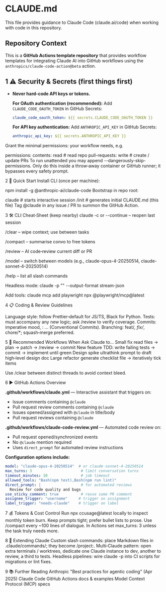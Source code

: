 # CLAUDE.md

This file provides guidance to Claude Code (claude.ai/code) when working with code in this repository.

## Repository Context

This is a **GitHub Actions template repository** that provides workflow templates for integrating Claude AI into GitHub workflows using the `anthropics/claude-code-action@beta` action.

## 1 ⚠️ Security & Secrets (first things first)
* **Never hard‑code API keys or tokens.**  
  
  **For OAuth authentication (recommended):**
  Add `CLAUDE_CODE_OAUTH_TOKEN` in GitHub Secrets:
  ```yaml
  claude_code_oauth_token: ${{ secrets.CLAUDE_CODE_OAUTH_TOKEN }}
  ```
  
  **For API key authentication:**
  Add `ANTHROPIC_API_KEY` in GitHub Secrets:
  ```yaml
  anthropic_api_key: ${{ secrets.ANTHROPIC_API_KEY }}
  ```

Grant the minimal permissions: your workflow needs, e.g.

permissions:
  contents: read          # read repo
  pull-requests: write    # create / update PRs
To run unattended you may append --dangerously-skip-permissions.
Only do this inside a throw‑away container or GitHub runner; it bypasses every safety prompt.

2 🚀 Quick Start
Install CLI (once per machine):

npm install -g @anthropic-ai/claude-code
Bootstrap in repo root:

claude          # starts interactive session
/init           # generates initial CLAUDE.md (this file)
Tag @claude in any issue / PR to summon the GitHub Action.

3 🛠️ CLI Cheat‑Sheet (keep nearby)
claude -c or --continue – reopen last session

/clear – wipe context; use between tasks

/compact – summarise convo to free tokens

/review – AI code‑review current diff or PR

/model – switch between models (e.g., claude-opus-4-20250514, claude-sonnet-4-20250514)

/help – list all slash commands

Headless mode: claude -p "<prompt>" --output-format stream-json

Add tools: claude mcp add playwright npx @playwright/mcp@latest

4 📋 Coding & Review Guidelines

Language style: follow Prettier‑default for JS/TS, Black for Python.
Tests: must accompany any new logic; ask /review to verify coverage.
Commits: imperative mood, <scope>: <verb> … (Conventional Commits).
Branching: feat/*, fix/*, chore/*; squash‑merge preferred.

5 🔄 Recommended Workflows
When	Ask Claude to…
Small fix	read files → plan → patch → /review → commit
New feature	TDD: write failing tests → commit → implement until green
Design spike	ultrathink prompt to draft high‑level design doc
Large refactor	generate checklist file → iteratively tick items

Use /clear between distinct threads to avoid context bleed.

6 ▶️ GitHub Actions Overview

**.github/workflows/claude.yml** — Interactive assistant that triggers on:
- Issue comments containing `@claude`
- Pull request review comments containing `@claude`  
- Issues opened/assigned with `@claude` in title/body
- Pull request reviews containing `@claude`

**.github/workflows/claude-code-review.yml** — Automated code review on:
- Pull request opened/synchronized events
- No `@claude` mention required
- Uses `direct_prompt` for automated review instructions

**Configuration options include:**
```yaml
model: "claude-opus-4-20250514"  # or claude-sonnet-4-20250514
max_turns: 3                      # limit conversation turns
timeout_minutes: 10               # job timeout
allowed_tools: "Bash(npm test),Bash(npm run lint)"
direct_prompt: |                  # for automated reviews
  Review for code quality and bugs
use_sticky_comment: true          # reuse same PR comment
assignee_trigger: "username"     # trigger on assignment
label_trigger: "needs-claude"    # trigger on label
```

7 💰 Tokens & Cost Control
Run npx ccusage@latest locally to inspect monthly token burn.
Keep prompts tight; prefer bullet lists to prose.
Use /compact every ~100 lines of dialogue.
In Actions set max_turns: 3 unless the task truly needs more.

8 🧩 Extending Claude
Custom slash commands: place Markdown files in .claude/commands/; they become /project:<name>.
Multi‑Claude pattern: open extra terminals / worktrees, dedicate one Claude instance to dev, another to review, a third to tests.
Headless pipelines: wire claude -p into CI scripts for migrations or lint fixes.

9 📚 Further Reading
Anthropic "Best practices for agentic coding" (Apr 2025)
Claude Code GitHub Actions docs & examples
Model Context Protocol (MCP) specs